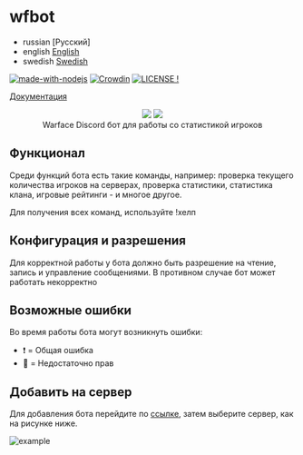 # wfbot
- russian [Русский]
- english [English](./README_en.md)
- swedish [Swedish](./README_se.md)

[![made-with-nodejs](https://img.shields.io/badge/Made%20with-Node.js-1f425f.svg)](https://nodejs.org)
[![Crowdin](https://badges.crowdin.net/warface/localized.svg)](https://crowdin.com/project/warface)
[![LICENSE !](https://img.shields.io/github/license/GlobalArtLimited/wfbot.png)](https://github.com/GlobalArtLimited/wfbot/blob/master/LICENSE)

[Документация](http://wfs.globalag.ru/api/docs)

<p align="center">
    <a href="https://ru.warface.com"><img src="https://i.imgur.com/V32gM6h.png"></a> <a href="https://discord.com">
    <img src="https://i.imgur.com/80yu4rz.png"></a> 
    <br>
    Warface Discord бот для работы со статистикой игроков
</p>

## Функционал
Среди функций бота есть такие команды, например: проверка текущего количества игроков на серверах, проверка статистики, статистика клана, игровые рейтинги - и многое другое.

Для получения всех команд, используйте !хелп

## Конфигурация и разрешения
Для корректной работы у бота должно быть разрешение на чтение, запись и управление сообщениями. В противном случае бот может работать некорректно

## Возможные ошибки
Во время работы бота могут возникнуть ошибки:

- :heavy_exclamation_mark: = Общая ошибка
- :no_entry_sign: = Недостаточно прав

## Добавить на сервер
Для добавления бота перейдите по [ссылке](https://discord.com/oauth2/authorize?client_id=800354757297438750&scope=bot+applications.commands&permissions=355392), затем выберите сервер, как на рисунке ниже.

![example](https://i.imgur.com/KCdUbpd.png)
